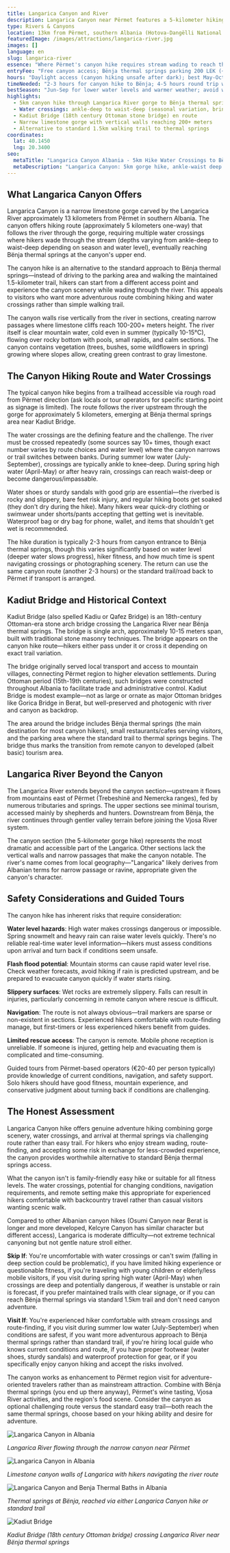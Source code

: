 ```yaml
---
title: Langarica Canyon and River
description: Langarica Canyon near Përmet features a 5-kilometer hiking route requiring water crossings (ankle-deep to waist-deep) through narrow gorge to reach Bënja thermal springs (30-32°C), passing 18th-century Kadiut Bridge and offering canyon hiking alternative to standard trail access—requiring 2-3 hours with water shoes for stream wading in southern Albania's Hotova-Dangëlli National Park area.
type: Rivers & Canyons
location: 13km from Përmet, southern Albania (Hotova-Dangëlli National Park area)
featuredImage: /images/attractions/langarica-river.jpg
images: []
language: en
slug: langarica-river
essence: "Where Përmet's canyon hike requires stream wading to reach thermal springs, offering adventure route alternative to standard walking trail"
entryFee: "Free canyon access; Bënja thermal springs parking 200 LEK (~€1.50)"
hours: "Daylight access (canyon hiking unsafe after dark); best May-October"
timeNeeded: "2-3 hours for canyon hike to Bënja; 4-5 hours round trip with swimming time"
bestSeason: "Jun-Sep for lower water levels and warmer weather; avoid winter-spring high water"
highlights:
  - 5km canyon hike through Langarica River gorge to Bënja thermal springs
  - Water crossings: ankle-deep to waist-deep (seasonal variation, bring water shoes)
  - Kadiut Bridge (18th century Ottoman stone bridge) en route
  - Narrow limestone gorge with vertical walls reaching 200+ meters
  - Alternative to standard 1.5km walking trail to thermal springs
coordinates:
  lat: 40.1450
  lng: 20.3400
seo:
  metaTitle: "Langarica Canyon Albania - 5km Hike Water Crossings to Bënja Thermal Springs"
  metaDescription: "Langarica Canyon: 5km gorge hike, ankle-waist deep water crossings, Kadiut Bridge, to Bënja thermal springs. 2-3 hours, water shoes required. 13km from Përmet. Jun-Sep season."
---
```


## What Langarica Canyon Offers

Langarica Canyon is a narrow limestone gorge carved by the Langarica River approximately 13 kilometers from Përmet in southern Albania. The canyon offers hiking route (approximately 5 kilometers one-way) that follows the river through the gorge, requiring multiple water crossings where hikers wade through the stream (depths varying from ankle-deep to waist-deep depending on season and water level), eventually reaching Bënja thermal springs at the canyon's upper end.

The canyon hike is an alternative to the standard approach to Bënja thermal springs—instead of driving to the parking area and walking the maintained 1.5-kilometer trail, hikers can start from a different access point and experience the canyon scenery while wading through the river. This appeals to visitors who want more adventurous route combining hiking and water crossings rather than simple walking trail.

The canyon walls rise vertically from the river in sections, creating narrow passages where limestone cliffs reach 100-200+ meters height. The river itself is clear mountain water, cold even in summer (typically 10-15°C), flowing over rocky bottom with pools, small rapids, and calm sections. The canyon contains vegetation (trees, bushes, some wildflowers in spring) growing where slopes allow, creating green contrast to gray limestone.

## The Canyon Hiking Route and Water Crossings

The typical canyon hike begins from a trailhead accessible via rough road from Përmet direction (ask locals or tour operators for specific starting point as signage is limited). The route follows the river upstream through the gorge for approximately 5 kilometers, emerging at Bënja thermal springs area near Kadiut Bridge.

The water crossings are the defining feature and the challenge. The river must be crossed repeatedly (some sources say 10+ times, though exact number varies by route choices and water level) where the canyon narrows or trail switches between banks. During summer low water (July-September), crossings are typically ankle to knee-deep. During spring high water (April-May) or after heavy rain, crossings can reach waist-deep or become dangerous/impassable.

Water shoes or sturdy sandals with good grip are essential—the riverbed is rocky and slippery, bare feet risk injury, and regular hiking boots get soaked (they don't dry during the hike). Many hikers wear quick-dry clothing or swimwear under shorts/pants accepting that getting wet is inevitable. Waterproof bag or dry bag for phone, wallet, and items that shouldn't get wet is recommended.

The hike duration is typically 2-3 hours from canyon entrance to Bënja thermal springs, though this varies significantly based on water level (deeper water slows progress), hiker fitness, and how much time is spent navigating crossings or photographing scenery. The return can use the same canyon route (another 2-3 hours) or the standard trail/road back to Përmet if transport is arranged.

## Kadiut Bridge and Historical Context

Kadiut Bridge (also spelled Kadiu or Qafez Bridge) is an 18th-century Ottoman-era stone arch bridge crossing the Langarica River near Bënja thermal springs. The bridge is single arch, approximately 10-15 meters span, built with traditional stone masonry techniques. The bridge appears on the canyon hike route—hikers either pass under it or cross it depending on exact trail variation.

The bridge originally served local transport and access to mountain villages, connecting Përmet region to higher elevation settlements. During Ottoman period (15th-19th centuries), such bridges were constructed throughout Albania to facilitate trade and administrative control. Kadiut Bridge is modest example—not as large or ornate as major Ottoman bridges like Gorica Bridge in Berat, but well-preserved and photogenic with river and canyon as backdrop.

The area around the bridge includes Bënja thermal springs (the main destination for most canyon hikers), small restaurants/cafes serving visitors, and the parking area where the standard trail to thermal springs begins. The bridge thus marks the transition from remote canyon to developed (albeit basic) tourism area.

## Langarica River Beyond the Canyon

The Langarica River extends beyond the canyon section—upstream it flows from mountains east of Përmet (Trebeshinë and Nemercka ranges), fed by numerous tributaries and springs. The upper sections see minimal tourism, accessed mainly by shepherds and hunters. Downstream from Bënja, the river continues through gentler valley terrain before joining the Vjosa River system.

The canyon section (the 5-kilometer gorge hike) represents the most dramatic and accessible part of the Langarica. Other sections lack the vertical walls and narrow passages that make the canyon notable. The river's name comes from local geography—"Langarica" likely derives from Albanian terms for narrow passage or ravine, appropriate given the canyon's character.

## Safety Considerations and Guided Tours

The canyon hike has inherent risks that require consideration:

**Water level hazards**: High water makes crossings dangerous or impossible. Spring snowmelt and heavy rain can raise water levels quickly. There's no reliable real-time water level information—hikers must assess conditions upon arrival and turn back if conditions seem unsafe.

**Flash flood potential**: Mountain storms can cause rapid water level rise. Check weather forecasts, avoid hiking if rain is predicted upstream, and be prepared to evacuate canyon quickly if water starts rising.

**Slippery surfaces**: Wet rocks are extremely slippery. Falls can result in injuries, particularly concerning in remote canyon where rescue is difficult.

**Navigation**: The route is not always obvious—trail markers are sparse or non-existent in sections. Experienced hikers comfortable with route-finding manage, but first-timers or less experienced hikers benefit from guides.

**Limited rescue access**: The canyon is remote. Mobile phone reception is unreliable. If someone is injured, getting help and evacuating them is complicated and time-consuming.

Guided tours from Përmet-based operators (€20-40 per person typically) provide knowledge of current conditions, navigation, and safety support. Solo hikers should have good fitness, mountain experience, and conservative judgment about turning back if conditions are challenging.

## The Honest Assessment

Langarica Canyon hike offers genuine adventure hiking combining gorge scenery, water crossings, and arrival at thermal springs via challenging route rather than easy trail. For hikers who enjoy stream wading, route-finding, and accepting some risk in exchange for less-crowded experience, the canyon provides worthwhile alternative to standard Bënja thermal springs access.

What the canyon isn't is family-friendly easy hike or suitable for all fitness levels. The water crossings, potential for changing conditions, navigation requirements, and remote setting make this appropriate for experienced hikers comfortable with backcountry travel rather than casual visitors wanting scenic walk.

Compared to other Albanian canyon hikes (Osumi Canyon near Berat is longer and more developed, Kelcyre Canyon has similar character but different access), Langarica is moderate difficulty—not extreme technical canyoning but not gentle nature stroll either.

**Skip If**: You're uncomfortable with water crossings or can't swim (falling in deep section could be problematic), if you have limited hiking experience or questionable fitness, if you're traveling with young children or elderly/less mobile visitors, if you visit during spring high water (April-May) when crossings are deep and potentially dangerous, if weather is unstable or rain is forecast, if you prefer maintained trails with clear signage, or if you can reach Bënja thermal springs via standard 1.5km trail and don't need canyon adventure.

**Visit If**: You're experienced hiker comfortable with stream crossings and route-finding, if you visit during summer low water (July-September) when conditions are safest, if you want more adventurous approach to Bënja thermal springs rather than standard trail, if you're hiring local guide who knows current conditions and route, if you have proper footwear (water shoes, sturdy sandals) and waterproof protection for gear, or if you specifically enjoy canyon hiking and accept the risks involved.

The canyon works as enhancement to Përmet region visit for adventure-oriented travelers rather than as mainstream attraction. Combine with Bënja thermal springs (you end up there anyway), Përmet's wine tasting, Vjosa River activities, and the region's food scene. Consider the canyon as optional challenging route versus the standard easy trail—both reach the same thermal springs, choose based on your hiking ability and desire for adventure.

![Langarica Canyon in Albania](/images/attractions/Langarica-Canyon-.jpeg)

*Langarica River flowing through the narrow canyon near Përmet*

![Langarica Canyon in Albania](/images/attractions/Canyon-Langarica-in-Albania.jpeg)

*Limestone canyon walls of Langarica with hikers navigating the river route*

![Langarica Canyon and Benja Thermal Baths in Albania](/images/attractions/Thermal-baths-of-Permet-2.jpeg)

*Thermal springs at Bënja, reached via either Langarica Canyon hike or standard trail*

![Kadiut Bridge](/images/attractions/Permet-Albania.-Langarica-Canyon-Kadiut-Bridge.jpeg)

*Kadiut Bridge (18th century Ottoman bridge) crossing Langarica River near Bënja thermal springs*
